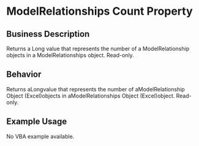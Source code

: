 # ModelRelationships Count Property

## Business Description
Returns a Long value that represents the number of a ModelRelationship objects in a ModelRelationships object. Read-only.

## Behavior
Returns aLongvalue that represents the number of aModelRelationship Object (Excel)objects in aModelRelationships Object (Excel)object. Read-only.

## Example Usage
No VBA example available.